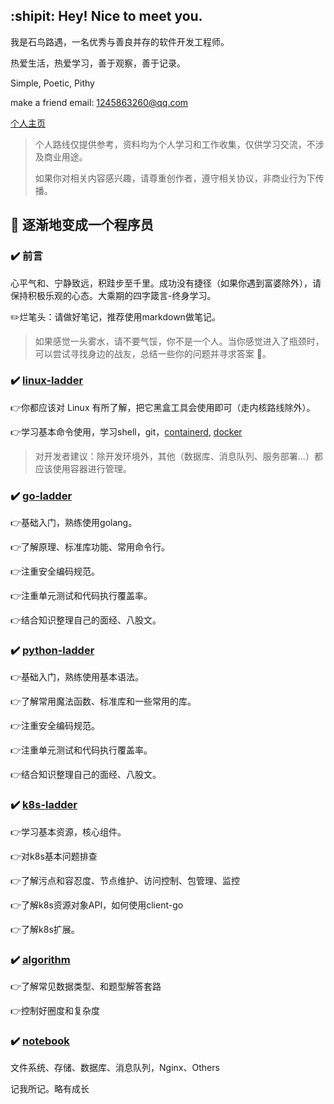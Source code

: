 ## :shipit: Hey! Nice to meet you.

我是石鸟路遇，一名优秀与善良并存的软件开发工程师。

热爱生活，热爱学习，善于观察，善于记录。

Simple, Poetic, Pithy

make a friend email: <1245863260@qq.com>

[个人主页](https://www.hjxstbserver.xyz)

> 个人路线仅提供参考，资料均为个人学习和工作收集，仅供学习交流，不涉及商业用途。
>
> 如果你对相关内容感兴趣，请尊重创作者，遵守相关协议，非商业行为下传播。

## :100: 逐渐地变成一个程序员

### :heavy_check_mark: 前言

心平气和、宁静致远，积跬步至千里。成功没有捷径（如果你遇到富婆除外），请保持积极乐观的心态。大乘期的四字箴言-终身学习。

:pencil2:烂笔头：请做好笔记，推荐使用markdown做笔记。

> 如果感觉一头雾水，请不要气馁，你不是一个人。当你感觉进入了瓶颈时，可以尝试寻找身边的战友，总结一些你的问题并寻求答案 🍻。

### :heavy_check_mark: [linux-ladder](https://github.com/stonebirdjx/linux-ladder)

:point_right:你都应该对 Linux 有所了解，把它黑盒工具会使用即可（走内核路线除外）。

:point_right:学习基本命令使用，学习shell，git，[containerd](https://github.com/stonebirdjx/k8s-ladder/blob/master/containerd.md),  [docker](https://github.com/stonebirdjx/k8s-ladder/blob/master/docker.md)

>对开发者建议：除开发环境外，其他（数据库、消息队列、服务部署...）都应该使用容器进行管理。

### :heavy_check_mark: [go-ladder](https://github.com/stonebirdjx/go-ladder)

:point_right:基础入门，熟练使用golang。

:point_right:了解原理、标准库功能、常用命令行。

:point_right:注重安全编码规范。

:point_right:注重单元测试和代码执行覆盖率。

:point_right:结合知识整理自己的面经、八股文。

### :heavy_check_mark: [python-ladder](https://github.com/stonebirdjx/python-ladder)

:point_right:基础入门，熟练使用基本语法。

:point_right:了解常用魔法函数、标准库和一些常用的库。

:point_right:注重安全编码规范。

:point_right:注重单元测试和代码执行覆盖率。

:point_right:结合知识整理自己的面经、八股文。

### :heavy_check_mark: [k8s-ladder](https://github.com/stonebirdjx/k8s-ladder)

:point_right:学习基本资源，核心组件。

:point_right:对k8s基本问题排查

:point_right:了解污点和容忍度、节点维护、访问控制、包管理、监控

:point_right:了解k8s资源对象API，如何使用client-go

:point_right:了解k8s扩展。

### :heavy_check_mark: [algorithm](https://github.com/stonebirdjx/algo)

:point_right:了解常见数据类型、和题型解答套路

:point_right:控制好圈度和复杂度

### :heavy_check_mark: [notebook](https://github.com/stonebirdjx/notebook)

文件系统、存储、数据库、消息队列，Nginx、Others

记我所记。略有成长
